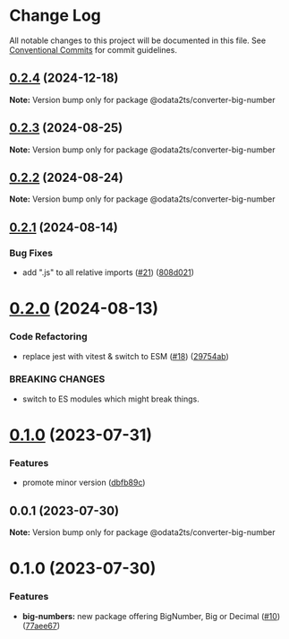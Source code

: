 # Change Log

All notable changes to this project will be documented in this file.
See [Conventional Commits](https://conventionalcommits.org) for commit guidelines.

## [0.2.4](https://github.com/odata2ts/converter/compare/@odata2ts/converter-big-number@0.2.3...@odata2ts/converter-big-number@0.2.4) (2024-12-18)

**Note:** Version bump only for package @odata2ts/converter-big-number






## [0.2.3](https://github.com/odata2ts/converter/compare/@odata2ts/converter-big-number@0.2.2...@odata2ts/converter-big-number@0.2.3) (2024-08-25)

**Note:** Version bump only for package @odata2ts/converter-big-number





## [0.2.2](https://github.com/odata2ts/converter/compare/@odata2ts/converter-big-number@0.2.1...@odata2ts/converter-big-number@0.2.2) (2024-08-24)

**Note:** Version bump only for package @odata2ts/converter-big-number





## [0.2.1](https://github.com/odata2ts/converter/compare/@odata2ts/converter-big-number@0.2.0...@odata2ts/converter-big-number@0.2.1) (2024-08-14)


### Bug Fixes

* add ".js" to all relative imports ([#21](https://github.com/odata2ts/converter/issues/21)) ([808d021](https://github.com/odata2ts/converter/commit/808d0217edf9b8b90062e412ddc8e956c865c01b))





# [0.2.0](https://github.com/odata2ts/converter/compare/@odata2ts/converter-big-number@0.1.0...@odata2ts/converter-big-number@0.2.0) (2024-08-13)


### Code Refactoring

* replace jest with vitest & switch to ESM ([#18](https://github.com/odata2ts/converter/issues/18)) ([29754ab](https://github.com/odata2ts/converter/commit/29754abec8617cfe45f647ffbf91e92586b79ee9))


### BREAKING CHANGES

* switch to ES modules which might break things.





# [0.1.0](https://github.com/odata2ts/converter/compare/@odata2ts/converter-big-number@0.0.1...@odata2ts/converter-big-number@0.1.0) (2023-07-31)


### Features

* promote minor version ([dbfb89c](https://github.com/odata2ts/converter/commit/dbfb89c5d3dd84202fe7ff2aa147d394484d7fbf))





## 0.0.1 (2023-07-30)

**Note:** Version bump only for package @odata2ts/converter-big-number






# 0.1.0 (2023-07-30)


### Features

* **big-numbers:** new package offering BigNumber, Big or Decimal ([#10](https://github.com/odata2ts/converter/issues/10)) ([77aee67](https://github.com/odata2ts/converter/commit/77aee67eef5ee33e29bc5c47c06ae64c5498a953))
